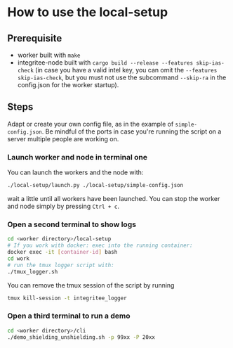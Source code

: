 #  How to use the local-setup

## Prerequisite
- worker built with `make`
- integritee-node built with `cargo build --release --features skip-ias-check`
(in case you have a valid intel key, you can omit the `--features skip-ias-check`, but you must not use the subcommand `--skip-ra` in the config.json for the worker startup).

## Steps
Adapt or create your own config file, as in the example of `simple-config.json`. Be mindful of the ports in case you're running the script on a server multiple people are working on.

### Launch worker and node in terminal one
You can launch the workers and the node with:
```bash
./local-setup/launch.py ./local-setup/simple-config.json
```
wait a little until all workers have been launched. You can stop the worker and node simply by pressing `Ctrl + c`.

### Open a second terminal to show logs
```bash
cd <worker directory>/local-setup
# If you work with docker: exec into the running container:
docker exec -it [container-id] bash
cd work
# run the tmux logger script with:
./tmux_logger.sh
```

You can remove the tmux session of the script by running
```bash
tmux kill-session -t integritee_logger
```
### Open a third terminal to run a demo
```bash
cd <worker directory>/cli
./demo_shielding_unshielding.sh -p 99xx -P 20xx
```
